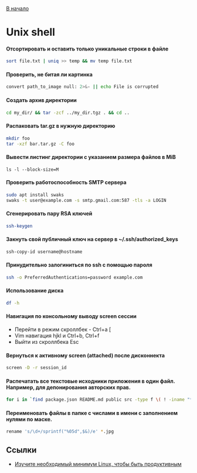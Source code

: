 [В начало](README.md)

# Unix shell

#### Отсортировать и оставить только уникальные строки в файле
```sh
sort file.txt | uniq >> temp && mv temp file.txt
```

#### Проверить, не битая ли картинка
```sh
convert path_to_image null: 2>&- || echo File is corrupted
```

#### Создать архив директории
```sh
cd my_dir/ && tar -zcf ../my_dir.tgz . && cd ..
```

#### Распаковать tar.gz в нужную директорию
```sh
mkdir foo
tar -xzf bar.tar.gz -C foo
```

#### Вывести листинг директории с указанием размера файлов в MiB
```
ls -l --block-size=M
```

#### Проверить работоспособность SMTP сервера
```sh
sudo apt install swaks
swaks -t user@example.com -s smtp.gmail.com:587 -tls -a LOGIN
```

#### Сгенерировать пару RSA ключей
```sh
ssh-keygen
```

#### Закнуть свой публичный ключ на сервер в ~/.ssh/authorized_keys
```sh
ssh-copy-id username@hostname
```

#### Принудительно залогиниться по ssh с помощью пароля
```sh
ssh -o PreferredAuthentications=password example.com
```

#### Использование диска
```sh
df -h
```

#### Навигация по консольному выводу screen сессии
- Перейти в режим скроллбек - Ctrl+a [
- Vim навигация hjkl и Ctrl+b, Ctrl+f
- Выйти из скроллбека Esc

#### Вернуться к активному screen (attached) после дисконнекта
```sh
screen -D -r session_id
```

#### Распечатать все текстовые исходники приложения в один файл. Например, для депонирования авторских прав.
```sh
for i in `find package.json README.md public src -type f \( ! -iname "*.jpg" -and ! -iname "*.png" \)`; do echo "$i"; echo "---"; cat "$i"; echo ; done > all_source.txt
```

#### Переименовать файлы в папке с числами в имени с заполнением нулями по маске.
```sh
rename 's/\d+/sprintf("%05d",$&)/e' *.jpg
```

## Ссылки
- [Изучите необходимый минимум Linux, чтобы быть продуктивным](https://ru.hexlet.io/blog/posts/basic-linux-productivity)
